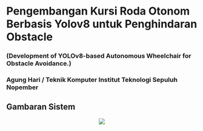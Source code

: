 # Pengembangan Kursi Roda Otonom Berbasis Yolov8 untuk Penghindaran Obstacle
### (Development of YOLOv8-based Autonomous Wheelchair for Obstacle Avoidance.)
### Agung Hari / Teknik Komputer Institut Teknologi Sepuluh Nopember

## Gambaran Sistem
<p align="center">
  <img src="https://github.com/AgungHari/Pengembangan-Kursi-Roda-Otonom-Berbasis-Yolov8-untuk-Penghindaran-Obstacle/assets/169495092/5356efed-6fee-4ab9-80a8-9e0e866b007a">
</p>




